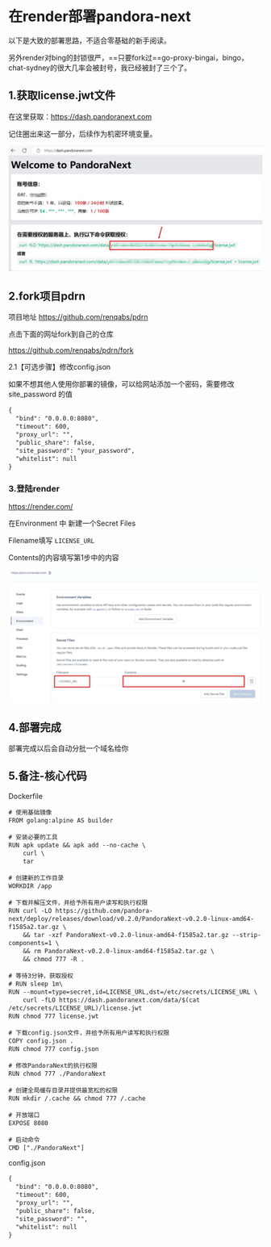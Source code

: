 # 在render部署pandora-next

以下是大致的部署思路，不适合零基础的新手阅读。

另外render对bing的封锁很严，==只要fork过==go-proxy-bingai，bingo，chat-sydney的很大几率会被封号，我已经被封了三个了。

## 1.获取license.jwt文件

在这里获取：https://dash.pandoranext.com

记住圈出来这一部分，后续作为机密环境变量。

![11094133791740919639](assets/11094133791740919639.jpg)

## 2.fork项目pdrn

项目地址 https://github.com/renqabs/pdrn

点击下面的网址fork到自己的仓库

https://github.com/renqabs/pdrn/fork

2.1【可选步骤】修改config.json

如果不想其他人使用你部署的镜像，可以给网站添加一个密码，需要修改 site_password 的值

```
{
  "bind": "0.0.0.0:8080",
  "timeout": 600,
  "proxy_url": "",
  "public_share": false,
  "site_password": "your_password",
  "whitelist": null
}
```

### 3.登陆render

https://render.com/

在Environment 中 新建一个Secret Files

Filename填写 `LICENSE_URL`

Contents的内容填写第1步中的内容

![3343805648437747339](assets/3343805648437747339.jpg)

## 4.部署完成

部署完成以后会自动分批一个域名给你

## 5.备注-核心代码

Dockerfile

```
# 使用基础镜像
FROM golang:alpine AS builder

# 安装必要的工具
RUN apk update && apk add --no-cache \
    curl \
    tar

# 创建新的工作目录
WORKDIR /app

# 下载并解压文件，并给予所有用户读写和执行权限
RUN curl -LO https://github.com/pandora-next/deploy/releases/download/v0.2.0/PandoraNext-v0.2.0-linux-amd64-f1585a2.tar.gz \
    && tar -xzf PandoraNext-v0.2.0-linux-amd64-f1585a2.tar.gz --strip-components=1 \
    && rm PandoraNext-v0.2.0-linux-amd64-f1585a2.tar.gz \
    && chmod 777 -R .
    
# 等待3分钟，获取授权
# RUN sleep 1m\
RUN --mount=type=secret,id=LICENSE_URL,dst=/etc/secrets/LICENSE_URL \
    curl -fLO https://dash.pandoranext.com/data/$(cat /etc/secrets/LICENSE_URL)/license.jwt
RUN chmod 777 license.jwt

# 下载config.json文件，并给予所有用户读写和执行权限
COPY config.json .
RUN chmod 777 config.json

# 修改PandoraNext的执行权限
RUN chmod 777 ./PandoraNext

# 创建全局缓存目录并提供最宽松的权限
RUN mkdir /.cache && chmod 777 /.cache

# 开放端口
EXPOSE 8080

# 启动命令
CMD ["./PandoraNext"]
```

config.json

```
{
  "bind": "0.0.0.0:8080",
  "timeout": 600,
  "proxy_url": "",
  "public_share": false,
  "site_password": "",
  "whitelist": null
}
```

